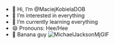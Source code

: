 - 👋 Hi, I’m @MaciejKobielaDOB
- 👀 I’m interested in everything
- 🌱 I’m currently learning everything
- 😄 Pronouns: Hee/Hee
- 🍌 Banana guy
![MichaelJacksonMjGIF](https://github.com/user-attachments/assets/ca18539f-1944-4896-aab9-02ded40eefc0)






<!---
MaciejKobielaDOB/MaciejKobielaDOB is a ✨ special ✨ repository because its `README.md` (this file) appears on your GitHub profile.
You can click the Preview link to take a look at your changes.
--->
